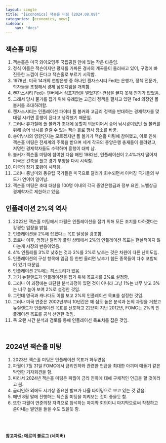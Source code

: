 ```yaml
---
layout: single
title: "[Economics] 잭슨홀 미팅 (2024.08.09)"
categories: [economics, news]
sidebar:
    nav: "docs"
---
```


## 잭슨홀 미팅
1. 잭슨홀은 미국 와이오밍주 국립공원 안에 있는 작은 타운임.
1. 정식 이름은 잭슨이지만 평지를 가파른 경사의 계곡들이 둘러싸고 있어, 구멍에 빠진듯한 느낌이 든다고 잭슨홀로 부르기 시작함.
1. 1978년, 미국 14개의 연방은행 중 하나인 캔자스시티 Fed는 은행가, 정책 전문가, 학자들을 초청해서 경제 심포지엄을 개최함.
1. 캔자스시티 Fed는 덴버에서 심포지엄을 열었지만 관심을 끌지 못해 인기가 없었음.
1. 그래서 당시 물가를 잡기 위해 유례없는 고금리 정책을 펼치고 있던 Fed 의장인 폴 볼커를 초대하려함.
1. 캔자스시티는 인플레이션 파이터 폴 볼커와 고금리 정책을 반대하는 경제학자를 맞대결 시키면 흥행이 된다고 생각했기 때문임.
1. 그러나 휴가철에 폴 볼커가 초대에 응할지 의문이어서 송어 낚시광이었던 폴 볼커를 위해 송어 낚시를 즐길 수 있는 잭슨 홀로 행사 장소를 바꿈.
1. 송어낚시의 영향인지는 모르겠지만 폴 볼커가 잭슨홀 미팅에 참여했고, 이로 인해 잭슨홀 미팅은 전세계의 주목을 받으며 세계 각국의 중앙은행 총재들이 몰려왔고, 저명한 경제학자들도 수락하며 흥행이 대박 남.
1. 볼커가 잭슨홀 미팅에 참여한 다음 해인 1982년, 인플레이션이 2.4%까지 떨어져 미국은 긴축을 풀고 경기 부양을 다시 시작함.
1. 미국의 장기 호황이 시작됨.
1. 그러나 중남미와 동유럽 국가들은 미국으로 달러가 회수되면서 이머징 국가들의 부도가 연이어 일어남.
1. 잭슨홀 미팅은 초대 대상을 100명 이내의 각국 중앙은행급과 정부 요인, 노벨상급 경제학자로 제한하고 있음.

## 인플레이션 2%의 역사
1. 2022년 잭슨홀 미팅에서 파월은 인플레이션을 잡기 위해 모든 조치를 다하겠다는 강경한 입장을 밝힘.
1. 인플레이션을 2%에 잡겠다는 목표 달성을 강조함.
1. 코로나 이후, 엄청난 달러가 풀린 상태에서 2%의 인플레이션 목표는 현실적이지 않다는게 시장의 반응이었음.
1. 4% 인플레를 3%로 낮추는 것과 3%를 2%로 낮추는 것은 차원이 다른 난이도임.
1. 인플레이션의 구성 항목에 임금 등 한번 올리면 낮추기 힘든 종목들이 다수 포함되어 있기 때문임.
1. 인플레이션 2%에는 히스토리가 있음.
1. 과거 뉴질랜드가 인플레이션을 잡기 위해 목표치를 2%로 설정함.
1. 그러나 이 과정에는 대단한 분석과정이 있던 것이 아니라 그냥 1%는 너무 낮고 3%는 너무 높아 보여 2%로 설정한 것임.
1. 그런데 영국과 캐나다도 이를 보고 2%의 인플레이션 목표를 설정한 것임.
1. 그러나 미국 연준은 2002년부터 10년간은 꽤 심도 높은 분석과 논의 과정을 거쳤고 뉴질랜드가 인플레이션 목표를 선포하고 22년이 지난 2012년, FOMC는 2%의 인플레이션 목표를 공식 선언한 것임.
1. 즉 오랜 시간 분석과 검토를 통해 인플레이션 목표치를 잡은 것임.

<br/>

## 2024년 잭슨홀 미팅
1. 2023년 잭슨홀 미팅은 인플레이션 목표가 화두였음.
1. 파월이 7월 31일 FOMC에서 금리인하와 관련한 언급을 최대한 아끼며 매둘기 같은 막연한 기자회견을 함.
1. 따라서 2024년 잭슨홀 미팅은 파월이 금리 인하에 대해 구체적인 언급을 할 것이라고 봄.
1. 금리인하 외에도 시기상 중요한 발표가 나올 타이밍으로 보고 있는 것 같음.
1. 매년 8월 말에 진행하는 잭슨홀 미팅을 지켜보는 것이 좋을듯 함.
1. 또한 파월이 연준의장 자격으로 참석하는 마지막 회의이니 마지막으로써 작정하고 쏟아내는 발언을 들을 수도 있을듯 함.

<br/>
<br/>

#### 참고자료: 메르의 블로그 (네이버) 